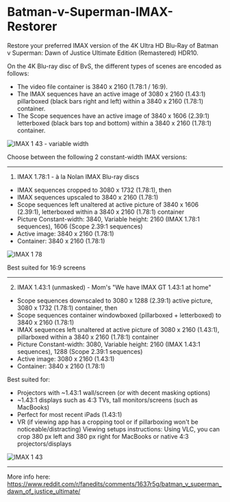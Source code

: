 # Batman-v-Superman-IMAX-Restorer
Restore your preferred IMAX version of the 4K Ultra HD Blu-Ray of Batman v Superman: Dawn of Justice Ultimate Edition (Remastered) HDR10.

On the 4K Blu-ray disc of BvS, the different types of scenes are encoded as follows:
- The video file container is 3840 x 2160 (1.78:1 / 16:9).
- The IMAX sequences have an active image of 3080 x 2160 (1.43:1) pillarboxed (black bars right and left) within a 3840 x 2160 (1.78:1) container.
- The Scope sequences have an active image of 3840 x 1606 (2.39:1) letterboxed (black bars top and bottom) within a 3840 x 2160 (1.78:1) container.

![IMAX 1 43 - variable width](https://github.com/teymourb/Batman-v-Superman-IMAX-Restorer/assets/53331006/88eb1174-3b0c-4d0b-9249-8e6eac907e47)

Choose between the following 2 constant-width IMAX versions:

---

1) IMAX 1.78:1 - à la Nolan IMAX Blu-ray discs
  - IMAX sequences cropped to 3080 x 1732 (1.78:1), then
  - IMAX sequences upscaled to 3840 x 2160 (1.78:1)
  - Scope sequences left unaltered at active picture of 3840 x 1606 (2.39:1), letterboxed within a 3840 x 2160 (1.78:1) container
  - Picture Constant-width: 3840, Variable height: 2160 (IMAX 1.78:1 sequences), 1606 (Scope 2.39:1 sequences)
  - Active image: 3840 x 2160 (1.78:1)
  - Container: 3840 x 2160 (1.78:1)

![IMAX 1 78](https://github.com/teymourb/Batman-v-Superman-IMAX-Restorer/assets/53331006/a18b611d-afda-47fe-9d22-59c31c8a7026)

Best suited for 16:9 screens

---

2) IMAX 1.43:1 (unmasked) - Mom's "We have IMAX GT 1.43:1 at home"
  - Scope sequences downscaled to 3080 x 1288 (2.39:1) active picture, 3080 x 1732 (1.78:1) container, then
  - Scope sequences container windowboxed (pillarboxed + letterboxed) to 3840 x 2160 (1.78:1)
  - IMAX sequences left unaltered at active picture of 3080 x 2160 (1.43:1), pillarboxed within a 3840 x 2160 (1.78:1) container
  - Picture Constant-width: 3080, Variable height: 2160 (IMAX 1.43:1 sequences), 1288 (Scope 2.39:1 sequences)
  - Active image: 3080 x 2160 (1.43:1)
  - Container: 3840 x 2160 (1.78:1)

Best suited for:
  - Projectors with ~1.43:1 wall/screen (or with decent masking options)
  - ~1.43:1 displays such as 4:3 TVs, tall monitors/screens (such as MacBooks)
  - Perfect for most recent iPads (1.43:1)
  - VR (if viewing app has a cropping tool or if pillarboxing won't be noticeable/distracting)
Viewing setups instructions:
  Using VLC, you can crop 380 px left and 380 px right for MacBooks or native 4:3 projectors/displays

![IMAX 1 43](https://github.com/teymourb/Batman-v-Superman-IMAX-Restorer/assets/53331006/7d156169-9167-4aaf-824f-cd3eb833e2de)

  ---

More info here: https://www.reddit.com/r/fanedits/comments/1637r5g/batman_v_superman_dawn_of_justice_ultimate/

